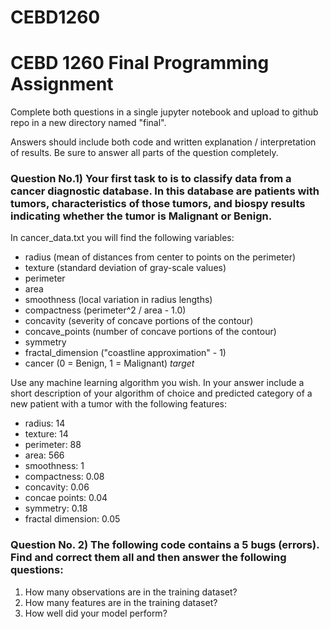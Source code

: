 # CEBD1260

# CEBD 1260 Final Programming Assignment

Complete both questions in a single jupyter notebook and upload to github repo in a new directory named "final".

Answers should include both code and written explanation / interpretation of results. Be sure to answer all parts of the question completely.

### Question No.1) Your first task to is to classify data from a cancer diagnostic database. In this database are patients with tumors, characteristics of those tumors, and biospy results indicating whether the tumor is Malignant or Benign.


In cancer_data.txt you will find the following variables:

   - radius (mean of distances from center to points on the perimeter)
   - texture (standard deviation of gray-scale values)
   - perimeter
   - area
   - smoothness (local variation in radius lengths)
   - compactness (perimeter^2 / area - 1.0)
   - concavity (severity of concave portions of the contour)
   - concave_points (number of concave portions of the contour)
   - symmetry 
   - fractal_dimension ("coastline approximation" - 1)
   - cancer (0 = Benign, 1 = Malignant)  *target*


Use any machine learning algorithm you wish. In your answer include a short description of your algorithm of choice and predicted category of a new patient with a tumor with the following features:

   - radius: 14
   - texture: 14
   - perimeter: 88
   - area: 566
   - smoothness: 1
   - compactness: 0.08
   - concavity: 0.06
   - concae points: 0.04
   - symmetry: 0.18
   - fractal dimension: 0.05
### Question No. 2) The following code contains a 5 bugs (errors). Find and correct them all and then answer the following questions:

  1. How many observations are in the training dataset?
  2. How many features are in the training dataset?
  3. How well did your model perform?
